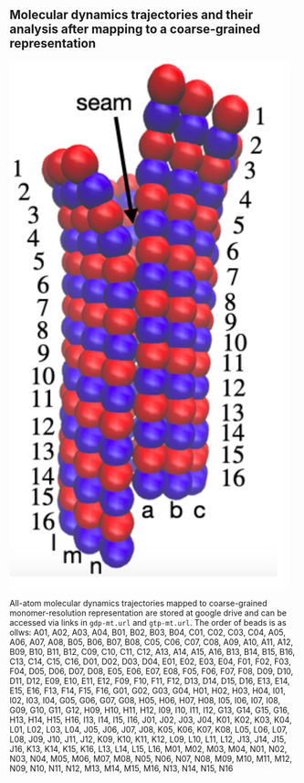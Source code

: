 ## Molecular dynamics trajectories and their analysis after mapping to a coarse-grained representation

![Naming scheme](./naming_scheme.png)

All-atom molecular dynamics trajectories mapped to coarse-grained monomer-resolution representation are stored at google drive and can be accessed via links in `gdp-mt.url` and `gtp-mt.url`. The order of beads is as ollws:
A01, A02, A03, A04,
B01, B02, B03, B04,
C01, C02, C03, C04,
A05, A06, A07, A08,
B05, B06, B07, B08,
C05, C06, C07, C08,
A09, A10, A11, A12,
B09, B10, B11, B12,
C09, C10, C11, C12,
A13, A14, A15, A16,
B13, B14, B15, B16,
C13, C14, C15, C16,
D01, D02, D03, D04,
E01, E02, E03, E04,
F01, F02, F03, F04,
D05, D06, D07, D08,
E05, E06, E07, E08,
F05, F06, F07, F08,
D09, D10, D11, D12,
E09, E10, E11, E12,
F09, F10, F11, F12,
D13, D14, D15, D16,
E13, E14, E15, E16,
F13, F14, F15, F16,
G01, G02, G03, G04,
H01, H02, H03, H04,
I01, I02, I03, I04,
G05, G06, G07, G08,
H05, H06, H07, H08,
I05, I06, I07, I08,
G09, G10, G11, G12,
H09, H10, H11, H12,
I09, I10, I11, I12,
G13, G14, G15, G16,
H13, H14, H15, H16,
I13, I14, I15, I16,
J01, J02, J03, J04,
K01, K02, K03, K04,
L01, L02, L03, L04,
J05, J06, J07, J08,
K05, K06, K07, K08,
L05, L06, L07, L08,
J09, J10, J11, J12,
K09, K10, K11, K12,
L09, L10, L11, L12,
J13, J14, J15, J16,
K13, K14, K15, K16,
L13, L14, L15, L16,
M01, M02, M03, M04,
N01, N02, N03, N04,
M05, M06, M07, M08,
N05, N06, N07, N08,
M09, M10, M11, M12,
N09, N10, N11, N12,
M13, M14, M15, M16,
N13, N14, N15, N16
